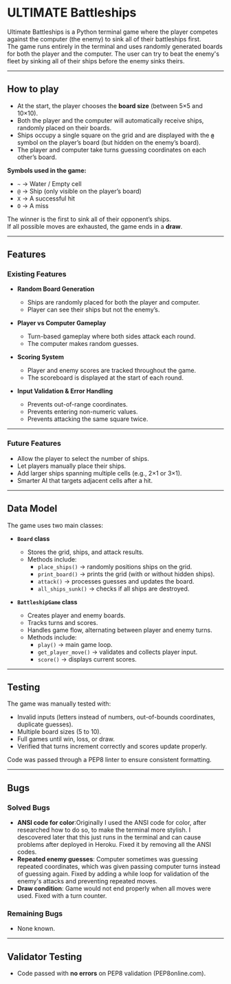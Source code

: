 # ULTIMATE Battleships  

Ultimate Battleships is a Python terminal game where the player competes against the computer (the enemy) to sink all of their battleships first.  
The game runs entirely in the terminal and uses randomly generated boards for both the player and the computer. The user can try to beat the enemy's fleet by sinking all of their ships before the enemy sinks theirs. 

---

## How to play  

- At the start, the player chooses the **board size** (between 5×5 and 10×10).  
- Both the player and the computer will automatically receive ships, randomly placed on their boards.  
- Ships occupy a single square on the grid and are displayed with the **`@`** symbol on the player’s board (but hidden on the enemy’s board).  
- The player and computer take turns guessing coordinates on each other’s board.  

**Symbols used in the game:**  
- `~` → Water / Empty cell  
- `@` → Ship (only visible on the player’s board)  
- `X` → A successful hit  
- `O` → A miss  

The winner is the first to sink all of their opponent’s ships.  
If all possible moves are exhausted, the game ends in a **draw**.  

---

## Features  

### Existing Features  
- **Random Board Generation**  
  - Ships are randomly placed for both the player and computer.  
  - Player can see their ships but not the enemy’s.  

- **Player vs Computer Gameplay**  
  - Turn-based gameplay where both sides attack each round.  
  - The computer makes random guesses.  

- **Scoring System**  
  - Player and enemy scores are tracked throughout the game.  
  - The scoreboard is displayed at the start of each round.  

- **Input Validation & Error Handling**  
  - Prevents out-of-range coordinates.  
  - Prevents entering non-numeric values.  
  - Prevents attacking the same square twice.  

---

### Future Features  
- Allow the player to select the number of ships.  
- Let players manually place their ships.  
- Add larger ships spanning multiple cells (e.g., 2×1 or 3×1).  
- Smarter AI that targets adjacent cells after a hit.  

---

## Data Model  

The game uses two main classes:  

- **`Board` class**  
  - Stores the grid, ships, and attack results.  
  - Methods include:  
    - `place_ships()` → randomly positions ships on the grid.  
    - `print_board()` → prints the grid (with or without hidden ships).  
    - `attack()` → processes guesses and updates the board.  
    - `all_ships_sunk()` → checks if all ships are destroyed.  

- **`BattleshipGame` class**  
  - Creates player and enemy boards.  
  - Tracks turns and scores.  
  - Handles game flow, alternating between player and enemy turns.  
  - Methods include:  
    - `play()` → main game loop.  
    - `get_player_move()` → validates and collects player input.  
    - `score()` → displays current scores.  

---

## Testing  

The game was manually tested with:  
- Invalid inputs (letters instead of numbers, out-of-bounds coordinates, duplicate guesses).  
- Multiple board sizes (5 to 10).  
- Full games until win, loss, or draw.  
- Verified that turns increment correctly and scores update properly.  

Code was passed through a PEP8 linter to ensure consistent formatting.  

---

## Bugs  

### Solved Bugs  
- **ANSI code for color**:Originally I used the ANSI code for color, after researched how to do so, to make the terminal more stylish. I descovered later that this just runs in the terminal and can cause problems after deployed in Heroku. Fixed it by removing all the ANSI codes.  
- **Repeated enemy guesses**: Computer sometimes was guessing repeated coordinates, which was given passing computer turns instead of guessing again. Fixed by adding a while loop for validation of the enemy's attacks and preventing repeated moves.  
- **Draw condition**: Game would not end properly when all moves were used. Fixed with a turn counter.  

### Remaining Bugs  
- None known.  

---

## Validator Testing  
- Code passed with **no errors** on PEP8 validation (PEP8online.com).  
